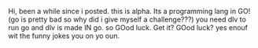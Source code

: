 Hi, been a while since i posted. this is alpha. Its a programming lang in GO! (go is pretty bad so why did i give myself a challenge???)
you need dlv to run go and dlv is made IN go. so GOod luck. Get it? GOod luck? yes enouf wit the funny jokes you on yo oun.
